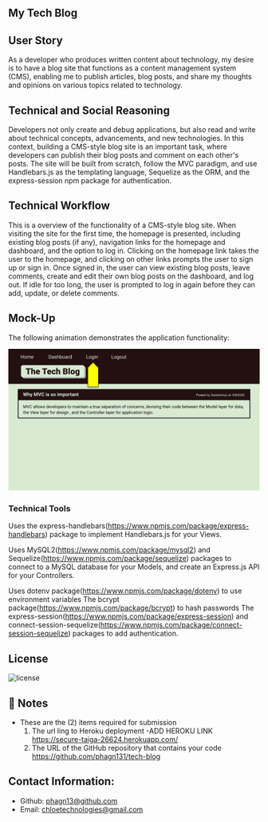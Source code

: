 ## My Tech Blog

## User Story

As a developer who produces written content about technology, my desire is to have a blog site that functions as a content management system (CMS), enabling me to publish articles, blog posts, and share my thoughts and opinions on various topics related to technology.

## Technical and Social Reasoning

Developers not only create and debug applications, but also read and write about technical concepts, advancements, and new technologies. In this context, building a CMS-style blog site is an important task, where developers can publish their blog posts and comment on each other's posts. The site will be built from scratch, follow the MVC paradigm, and use Handlebars.js as the templating language, Sequelize as the ORM, and the express-session npm package for authentication.


## Technical Workflow

This is a overview of the functionality of a CMS-style blog site. When visiting the site for the first time, the homepage is presented, including existing blog posts (if any), navigation links for the homepage and dashboard, and the option to log in. Clicking on the homepage link takes the user to the homepage, and clicking on other links prompts the user to sign up or sign in. Once signed in, the user can view existing blog posts, leave comments, create and edit their own blog posts on the dashboard, and log out. If idle for too long, the user is prompted to log in again before they can add, update, or delete comments.

## Mock-Up

The following animation demonstrates the application functionality:

![Animation cycles through signing into the app, clicking on buttons, and updating blog posts.](./Assets/image/14-mvc-homework-demo-01.gif) 

### Technical Tools 

Uses the express-handlebars(https://www.npmjs.com/package/express-handlebars) package to implement Handlebars.js for your Views.

Uses MySQL2(https://www.npmjs.com/package/mysql2) and Sequelize(https://www.npmjs.com/package/sequelize) packages to connect to a MySQL database for your Models, and create an Express.js API for your Controllers.

Uses dotenv package(https://www.npmjs.com/package/dotenv) to use environment variables 
The bcrypt package(https://www.npmjs.com/package/bcrypt) to hash passwords
The express-session(https://www.npmjs.com/package/express-session) and connect-session-sequelize(https://www.npmjs.com/package/connect-session-sequelize) packages to add authentication.

## License

![license](https://img.shields.io/badge/license-MIT-blue.svg)

## 📝 Notes

- These are the (2) items required for submission
  1.  The url ling to Heroku deployment
      -ADD HEROKU LINK 
      https://secure-taiga-26624.herokuapp.com/
  2.  The URL of the GitHub repository that contains your code
      https://github.com/phagn131/tech-blog

## Contact Information:
- Github: [phagn13@github.com](https://github.com/phagn13@github.com)
- Email: [chloetechnologies@gmail.com](user@email.com)
